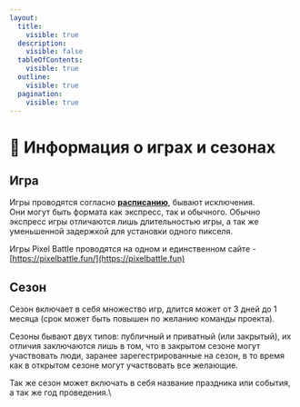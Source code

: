 ```yaml
---
layout:
  title:
    visible: true
  description:
    visible: false
  tableOfContents:
    visible: true
  outline:
    visible: true
  pagination:
    visible: true
---
```


# 📌 Информация о играх и сезонах

## Игра <a href="#game" id="game"></a>

Игры проводятся согласно [**расписанию**](../schedule.md), бывают исключения. \
Они могут быть формата как экспресс, так и обычного. Обычно экспресс игры отличаются лишь длительностью игры, а так же уменьшенной задержкой для установки одного пикселя.

Игры Pixel Battle проводятся на одном и единственном сайте - [https://pixelbattle.fun/](https://pixelbattle.fun)

## Сезон <a href="#season" id="season"></a>

Сезон включает в себя множество игр, длится может от 3 дней до 1 месяца (срок может быть повышен по желанию команды проекта).

Сезоны бывают двух типов: публичный и приватный (или закрытый), их отличия заключаются лишь в том, что в закрытом сезоне могут участвовать люди, заранее зарегестрированные на сезон, в то время как в открытом сезоне могут участвовать все желающие.

Так же сезон может включать в себя название праздника или события, а так же год проведения.\
